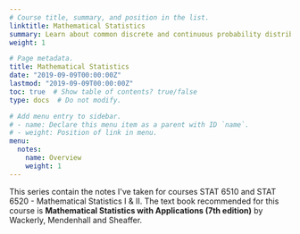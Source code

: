 ```yaml
---
# Course title, summary, and position in the list.
linktitle: Mathematical Statistics
summary: Learn about common discrete and continuous probability distributions, and making statistical inference.
weight: 1

# Page metadata.
title: Mathematical Statistics
date: "2019-09-09T00:00:00Z"
lastmod: "2019-09-09T00:00:00Z"
toc: true  # Show table of contents? true/false
type: docs  # Do not modify.

# Add menu entry to sidebar.
# - name: Declare this menu item as a parent with ID `name`.
# - weight: Position of link in menu.
menu:
  notes:
    name: Overview
    weight: 1
---
```


This series contain the notes I've taken for courses STAT 6510 and STAT 6520 - Mathematical Statistics I & II. The text book recommended for this course is **Mathematical Statistics with Applications (7th edition)** by Wackerly, Mendenhall and Sheaffer.
